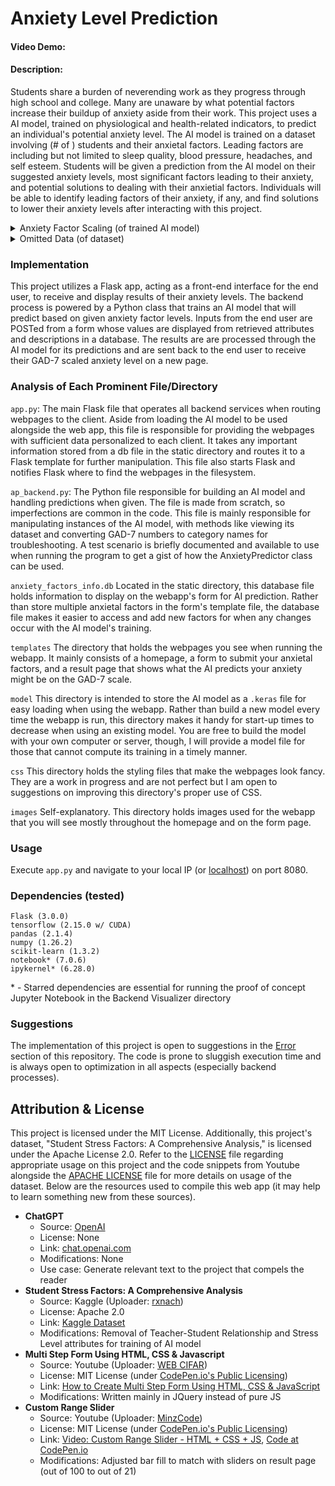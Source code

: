 # Anxiety Level Prediction
#### Video Demo: <URL>
#### Description:
Students share a burden of neverending work as they progress through high school and college. Many are unaware by what potential factors increase their buildup of anxiety aside from their work. This project uses a AI model, trained on physiological and health-related indicators, to predict an individual's potential anxiety level. The AI model is trained on a dataset involving (# of ) students and their anxietal factors. Leading factors are including but not limited to sleep quality, blood pressure, headaches, and self esteem. Students will be given a prediction from the AI model on their suggested anxiety levels, most significant factors leading to their anxiety, and potential solutions to dealing with their anxietial factors. Individuals will be able to identify leading factors of their anxiety, if any, and find solutions to lower their anxiety levels after interacting with this project.

<details><summary>Anxiety Factor Scaling (of trained AI model)</summary>

- **Anxiety**: Generalized Anxiety Disorder Assessment (GAD-7) (0-21, 0 is no anxiety, 21 is severe anxiety)
- **Self-Esteem**: Rosenberg Self-Esteem Scale (RSE) (0-30, 0 is high self-esteem, 30 is low self-esteem)
- **Mental Health History**: Binary (0 for no mental history, 1 for mental history available)
- **Depression**: Patient Health Questionnaire (PHQ-9) (0-27, 0 is no depression, 27 is severe depression)
___
- ***Disclaimer***: The mentioned factors (of anxiety) listed below are not officially recognized by any organization. They are declared in this document for context and interpretation. The named scales are not real and are provided for humourous effect (generated by ChatGPT) to conform with the naming conventions of the other official scales mentioned above. The scaling of each topic's intensity, however, are integrated with the AI model's training.
___
- **Headache**: Anxio-Cephalgia Index (ACI) (0-5, 0 is no headache pain, 5 is severe headache pain)
- **Blood Pressure**: Blood Pressure Severity Index (BPSI) (1-3, 1 is normal blood pressure, 3 is high blood pressure)
- **Sleep Quality**: Sleep Quality Assessment Scale (SQAS) (0-5, 0 is no difficulty with sleep, 5 is severe difficulty with sleep)
- **Breathing Problem:** Breath Harmony Index (BHI) (0-5, 0 is unrestricted breathing, 5 is severe breathing impairment)
- **Noise Level**: Tranquil Tone Index (TTI) (0-5, 0 is complete silence, 5 is extreme dissonance)
- **Living Conditions**: Habitat Comfort Meter (HCM) (0-5, 0 is ideal living standard, 5 is extreme adversity)
- **Safety**: Duct Tape Defense Index (DTDI) (0-5, 0 is a safe haven, 5 is critical safety alert)
- **Basic Needs**: Basic Needs Index (BNI) (0-5, 0 is essential fulfillment, 5 is extreme lack of essentials)
- **Academic Performance**: Academic Performance Scale (APS) (0-5, 0 is outstanding achievement, 5 is severe academic crisis)
- **Study Load**: Study Load Rating (SLR) (0-5, 0 is very light academic load, 5 is overwheming study demand)
- **Future Career Concerns**: Fortune Cookie Prophecies Barometer (FCPB) (0-5, 0 is confident career path, 5 is overwhelming career anxieties)
- **Social Support**: Entourage Entanglement Scale (EES) (0-5, 0 is abundant support network, 5 is no social support)
- **Peer Pressure**: Peer Influence Scale (PIS) (0-5, 0 is no peer influence, 5 is extreme peer influence)
- **Extracurricular Activities**: Extracurricular Overachiever-o-Meter (EOM) (0 is no involvement, 5 is active engagement)
- **Bullying**: Occasional Jokester Gauge (OJG) (0-5, 0 is no bullying incidents, 5 is severe and persistent bullying towards the individual)
</details>


<details><summary>Omitted Data (of dataset)</summary>

- **Teacher Student Relationship**: Interpreting this information is somewhat difficult and does not contribute as a considerably significant factor to one's anxiety levels.
- **Stress Level**: The purpose of the project is to assess anxiety levels based on environmental and physiological factors. Individuals' stress levels may make the AI model biased in its predictions for one's anxiety levels. The AI model may completely disregard other factors given stress levels.
</details>

### Implementation
This project utilizes a Flask app, acting as a front-end interface for the end user, to receive and display results of their anxiety levels. The backend process is powered by a Python class that trains an AI model that will predict based on given anxiety factor levels. Inputs from the end user are POSTed from a form whose values are displayed from retrieved attributes and descriptions in a database. The results are are processed through the AI model for its predictions and are sent back to the end user to receive their GAD-7 scaled anxiety level on a new page.

### Analysis of Each Prominent File/Directory
``app.py``: The main Flask file that operates all backend services when routing webpages to the client. Aside from loading the AI model to be used alongside the web app, this file is responsible for providing the webpages with sufficient data personalized to each client. It takes any important information stored from a db file in the static directory and routes it to a Flask template for further manipulation. This file also starts Flask and notifies Flask where to find the webpages in the filesystem.

``ap_backend.py``: The Python file responsible for building an AI model and handling predictions when given. The file is made from scratch, so imperfections are common in the code. This file is mainly responsible for manipulating instances of the AI model, with methods like viewing its dataset and converting GAD-7 numbers to category names for troubleshooting. A test scenario is briefly documented and available to use when running the program to get a gist of how the AnxietyPredictor class can be used.

``anxiety_factors_info.db`` Located in the static directory, this database file holds information to display on the webapp's form for AI prediction. Rather than store multiple anxietal factors in the form's template file, the database file makes it easier to access and add new factors for when any changes occur with the AI model's training.

``templates`` The directory that holds the webpages you see when running the webapp. It mainly consists of a homepage, a form to submit your anxietal factors, and a result page that shows what the AI predicts your anxiety might be on the GAD-7 scale.

``model`` This directory is intended to store the AI model as a ``.keras`` file for easy loading when using the webapp. Rather than build a new model every time the webapp is run, this directory makes it handy for start-up times to decrease when using an existing model. You are free to build the model with your own computer or server, though, I will provide a model file for those that cannot compute its training in a timely manner.

``css`` This directory holds the styling files that make the webpages look fancy. They are a work in progress and are not perfect but I am open to suggestions on improving this directory's proper use of CSS.

``images`` Self-explanatory. This directory holds images used for the webapp that you will see mostly throughout the homepage and on the form page.


### Usage
Execute ``app.py`` and navigate to your local IP (or [localhost](localhost:8080)) on port 8080.

### Dependencies (tested)
```
Flask (3.0.0)
tensorflow (2.15.0 w/ CUDA)
pandas (2.1.4)
numpy (1.26.2)
scikit-learn (1.3.2)
notebook* (7.0.6)
ipykernel* (6.28.0)
```
\* - Starred dependencies are essential for running the proof of concept Jupyter Notebook in the Backend Visualizer directory


### Suggestions
The implementation of this project is open to suggestions in the [Error](https://github.com/poibear/AnxietyPredictor/errors) section of this repository. The code is prone to sluggish execution time and is always open to optimization in all aspects (especially backend processes).

## Attribution & License
This project is licensed under the MIT License. Additionally, this project's dataset, "Student Stress Factors: A Comprehensive Analysis," is licensed under the Apache License 2.0. Refer to the [LICENSE](LICENSE.txt) file regarding appropriate usage on this project and the code snippets from Youtube alongside the [APACHE LICENSE](APACHE_LICENSE.txt) file for more details on usage of the dataset. Below are the resources used to compile this web app (it may help to learn something new from these sources).
- **ChatGPT**
    - Source: [OpenAI](https://openai.com/)
    - License: None
    - Link: [chat.openai.com](https://chat.openai.com) 
    - Modifications: None
    - Use case: Generate relevant text to the project that compels the reader
- **Student Stress Factors: A Comprehensive Analysis**
    - Source: Kaggle (Uploader: [rxnach](https://www.kaggle.com/rxnach))
    - License: Apache 2.0
    - Link: [Kaggle Dataset](https://www.kaggle.com/datasets/rxnach/student-stress-factors-a-comprehensive-analysis/)
    - Modifications: Removal of Teacher-Student Relationship and Stress Level attributes for training of AI model
- **Multi Step Form Using HTML, CSS & Javascript**
    - Source: Youtube (Uploader: [WEB CIFAR](https://www.youtube.com/@webcifar))
    - License: MIT License (under [CodePen.io's Public Licensing](https://blog.codepen.io/documentation/licensing/))
    - Link: [How to Create Multi Step Form Using HTML, CSS & JavaScript](https://www.youtube.com/watch?v=cKTgIDkRsGc)
    - Modifications: Written mainly in JQuery instead of pure JS
- **Custom Range Slider**
  - Source: Youtube (Uploader: [MinzCode](https://www.youtube.com/@minzcode))
  - License: MIT License (under [CodePen.io's Public Licensing](https://blog.codepen.io/documentation/licensing/))
  - Link: [Video: Custom Range Slider - HTML + CSS + JS](https://www.youtube.com/watch?v=gjPllrhIYsM), [Code at CodePen.io](https://codepen.io/MinzCode/pen/rNxYYOZ)
  - Modifications: Adjusted bar fill to match with sliders on result page (out of 100 to out of 21)